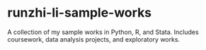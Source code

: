 # runzhi-li-sample-works
A collection of my sample works in Python, R, and Stata. Includes coursework, data analysis projects, and exploratory works.
